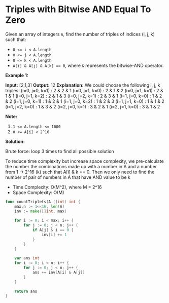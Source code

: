 # Triples with Bitwise AND Equal To Zero

Given an array of integers  `A`, find the number of triples of indices (i, j, k) such that:

-   `0 <= i < A.length`
-   `0 <= j < A.length`
-   `0 <= k < A.length`
-   `A[i] & A[j] & A[k] == 0`, where  `&` represents the bitwise-AND operator.

**Example 1:**

**Input:** [2,1,3]
**Output:** 12
**Explanation:** We could choose the following i, j, k triples:
(i=0, j=0, k=1) : 2 & 2 & 1
(i=0, j=1, k=0) : 2 & 1 & 2
(i=0, j=1, k=1) : 2 & 1 & 1
(i=0, j=1, k=2) : 2 & 1 & 3
(i=0, j=2, k=1) : 2 & 3 & 1
(i=1, j=0, k=0) : 1 & 2 & 2
(i=1, j=0, k=1) : 1 & 2 & 1
(i=1, j=0, k=2) : 1 & 2 & 3
(i=1, j=1, k=0) : 1 & 1 & 2
(i=1, j=2, k=0) : 1 & 3 & 2
(i=2, j=0, k=1) : 3 & 2 & 1
(i=2, j=1, k=0) : 3 & 1 & 2

**Note:**

1.  `1 <= A.length <= 1000`
2.  `0 <= A[i] < 2^16`

**Solution:**

Brute force: loop 3 times to find all possible solution

To reduce time complexity but increase space complexity, we pre-calculate the number the combinations made up with a number in A and a number from 1 -> 2^16 (k) such that A[i] & k == 0. Then we only need to find the number of pair of numbers in A that have AND value to be k

* Time Complexity: O(M^2),  where M = 2^16
* Space Complexity: O(M)

```go
func countTriplets(A []int) int {
    max,n := 1<<16, len(A)
    inv := make([]int, max)
    
    for i := 0; i < max; i++ {
        for j := 0; j < n; j++ {
            if A[j] & i == 0 {
                inv[i] += 1
            }
        }
    }
    
    var ans int
    for i := 0; i < n; i++ {
        for j := 0; j < n; j++ {
            ans += inv[A[i] & A[j]]
        }
    }   
    
    return ans
}
```